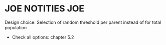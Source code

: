 # JOE NOTITIES JOE

Design choice:
Selection of random threshold per parent instead of for total population
* Check all options: chapter 5.2
